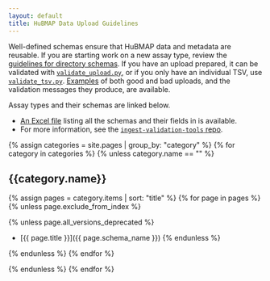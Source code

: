 ```yaml
---
layout: default
title: HuBMAP Data Upload Guidelines
---
```


Well-defined schemas ensure that HuBMAP data and metadata are reusable.
If you are starting work on a new assay type, review the
[guidelines for directory schemas](https://github.com/hubmapconsortium/ingest-validation-tools/blob/master/HOWTO-describe-directories.md#readme).
If you have an upload prepared, it can be validated with
[`validate_upload.py`](https://github.com/hubmapconsortium/ingest-validation-tools/blob/master/script-docs/README-validate_upload.py.md#readme),
or if you only have an individual TSV, use [`validate_tsv.py`](https://github.com/hubmapconsortium/ingest-validation-tools/blob/master/script-docs/README-validate_tsv.py.md#readme).
[Examples](https://github.com/hubmapconsortium/ingest-validation-tools/tree/master/examples#dataset-examples) of both good and bad uploads,
and the validation messages they produce, are available.

Assay types and their schemas are linked below.
- [An Excel file](grid.xlsx) listing all the schemas and their fields in is available.
- For more information, see the [`ingest-validation-tools` repo](https://github.com/hubmapconsortium/ingest-validation-tools#readme).

{% assign categories = site.pages | group_by: "category" %}
{% for category in categories %}
{% unless category.name == "" %}

## {{category.name}}

{% assign pages = category.items | sort: "title" %}
{% for page in pages %}
{% unless page.exclude_from_index %}

{% unless page.all_versions_deprecated %}
- [{{ page.title }}]({{ page.schema_name }})
{% endunless %}

{% endunless %}
{% endfor %}

{% endunless %}
{% endfor %}
